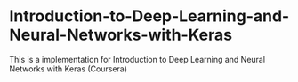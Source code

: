 # Introduction-to-Deep-Learning-and-Neural-Networks-with-Keras
This is a implementation for Introduction to Deep Learning and Neural Networks with Keras (Coursera)
